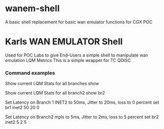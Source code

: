# wanem-shell
A basic shell replacement for basic wan emulator functions for CGX POC


# Karls WAN EMULATOR Shell
 Used for POC Labs to give End-Users a simple
 shell to manipulate wan emulation LQM Metrics
 This is a simple wrapper for TC QDISC

### Command examples

   Show current LQM Stats for all branches
   show

   Show current LQM Stats for all branch2
   show br2

   Set Latency on Branch 1 INET2 to 50ms, Jitter to 20ms, loss to 0 percent
   set br1 inet2 50 20 0

   Set Latency on Branch2 mpls to 5ms, Jitter to 2ms, loss to 5 percent
   set br2 inet2 5 2 5

